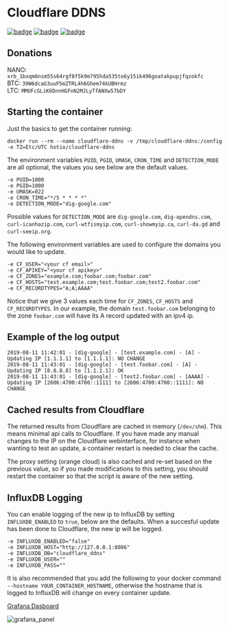 # Cloudflare DDNS

[![badge](https://images.microbadger.com/badges/image/hotio/cloudflare-ddns.svg)](https://microbadger.com/images/hotio/cloudflare-ddns "Get your own image badge on microbadger.com")
[![badge](https://images.microbadger.com/badges/version/hotio/cloudflare-ddns.svg)](https://microbadger.com/images/hotio/cloudflare-ddns "Get your own version badge on microbadger.com")
[![badge](https://images.microbadger.com/badges/commit/hotio/cloudflare-ddns.svg)](https://microbadger.com/images/hotio/cloudflare-ddns "Get your own commit badge on microbadger.com")

## Donations

NANO: `xrb_1bxqm6nsm55s64rgf8f5k9m795hda535to6y15ik496goatakpupjfqzokfc`  
BTC: `39W6dcaG3uuF5mZTRL4h6Ghem74kUBHrmz`  
LTC: `MMUFcGLiK6DnnHGFnN2MJLyTfANXw57bDY`

## Starting the container

Just the basics to get the container running:

```shell
docker run --rm --name cloudflare-ddns -v /tmp/cloudflare-ddns:/config -e TZ=Etc/UTC hotio/cloudflare-ddns
```

The environment variables `PUID`, `PGID`, `UMASK`, `CRON_TIME` and `DETECTION_MODE` are all optional, the values you see below are the default values.

```shell
-e PUID=1000
-e PGID=1000
-e UMASK=022
-e CRON_TIME="*/5 * * * *"
-e DETECTION_MODE="dig-google.com"
```

Possible values for `DETECTION_MODE` are `dig-google.com`, `dig-opendns.com`, `curl-icanhazip.com`, `curl-wtfismyip.com`, `curl-showmyip.ca`, `curl-da.gd` and `curl-seeip.org`.

The following environment variables are used to configure the domains you would like to update.

```shell
-e CF_USER="<your cf email>"
-e CF_APIKEY="<your cf apikey>"
-e CF_ZONES="example.com;foobar.com;foobar.com"
-e CF_HOSTS="test.example.com;test.foobar.com;test2.foobar.com"
-e CF_RECORDTYPES="A;A;AAAA"
```

Notice that we give 3 values each time for `CF_ZONES`, `CF_HOSTS` and `CF_RECORDTYPES`. In our example, the domain `test.foobar.com` belonging to the zone `foobar.com` will have its A record updated with an ipv4 ip.

## Example of the log output

```text
2019-08-11 11:42:01 - [dig-google] - [test.example.com] - [A] - Updating IP [1.1.1.1] to [1.1.1.1]: NO CHANGE
2019-08-11 11:43:01 - [dig-google] - [test.foobar.com] - [A] - Updating IP [8.8.8.8] to [1.1.1.1]: OK
2019-08-11 11:43:01 - [dig-google] - [test2.foobar.com] - [AAAA] - Updating IP [2606:4700:4700::1111] to [2606:4700:4700::1111]: NO CHANGE
```

## Cached results from Cloudflare

The returned results from Cloudflare are cached in memory (`/dev/shm`). This means minimal api calls to Cloudflare. If you have made any manual changes to the IP on the Cloudflare webinterface, for instance when wanting to test an update, a container restart is needed to clear the cache.

The proxy setting (orange cloud) is also cached and re-set based on the previous value, so if you made modifications to this setting, you should restart the container so that the script is aware of the new setting.

## InfluxDB Logging

You can enable logging of the new ip to InfluxDB by setting `INFLUXDB_ENABLED` to `true`, below are the defaults. When a succesful update has been done to Cloudflare, the new ip will be logged.

```shell
-e INFLUXDB_ENABLED="false"
-e INFLUXDB_HOST="http://127.0.0.1:8086"
-e INFLUXDB_DB="cloudflare_ddns"
-e INFLUXDB_USER=""
-e INFLUXDB_PASS=""
```

It is also recommended that you add the following to your docker command `--hostname YOUR_CONTAINER_HOSTNAME`, otherwise the hostname that is logged to InfluxDB will change on every container update.

[Grafana Dasboard](https://raw.githubusercontent.com/hotio/docker-cloudflare-ddns/master/Cloudflare%20DDNS-1565783977844.json)

![grafana_panel](https://raw.githubusercontent.com/hotio/docker-cloudflare-ddns/master/grafana.png "Grafana Dashboard Panel")
